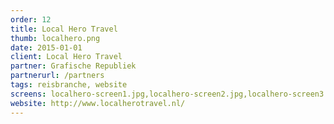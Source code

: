 ```yaml
---
order: 12
title: Local Hero Travel
thumb: localhero.png
date: 2015-01-01
client: Local Hero Travel
partner: Grafische Republiek
partnerurl: /partners
tags: reisbranche, website
screens: localhero-screen1.jpg,localhero-screen2.jpg,localhero-screen3.jpg
website: http://www.localherotravel.nl/
---
```

